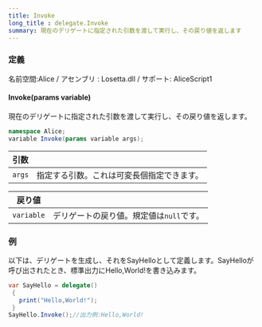 ```yaml
---
title: Invoke
long_title : delegate.Invoke
summary: 現在のデリゲートに指定された引数を渡して実行し、その戻り値を返します
---
```

### 定義
名前空間:Alice / アセンブリ : Losetta.dll / サポート: AliceScript1

#### Invoke(params variable)

現在のデリゲートに指定された引数を渡して実行し、その戻り値を返します。

```cs title="AliceScript"
namespace Alice;
variable Invoke(params variable args);
```

|引数| |
|-|-|
|`args`|指定する引数。これは可変長個指定できます。|

|戻り値| |
|-|-|
|`variable`|デリゲートの戻り値。規定値は`null`です。|

### 例
以下は、デリゲートを生成し、それをSayHelloとして定義します。SayHelloが呼び出されたとき、標準出力にHello,World!を書き込みます。

```cs title="AliceScript"
var SayHello = delegate()
 {
   print("Hello,World!");
 }
SayHello.Invoke();//出力例:Hello,World!
```

